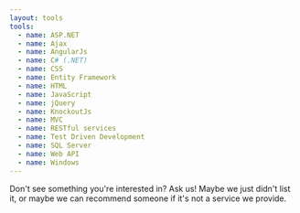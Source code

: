 ```yaml
---
layout: tools
tools:
  - name: ASP.NET
  - name: Ajax
  - name: AngularJs
  - name: C# (.NET)
  - name: CSS
  - name: Entity Framework
  - name: HTML
  - name: JavaScript
  - name: jQuery
  - name: KnockoutJs
  - name: MVC
  - name: RESTful services
  - name: Test Driven Development
  - name: SQL Server
  - name: Web API
  - name: Windows
---
```


Don't see something you're interested in?  Ask us!  Maybe we just didn't list it, or maybe we can recommend someone if it's not a service we provide.